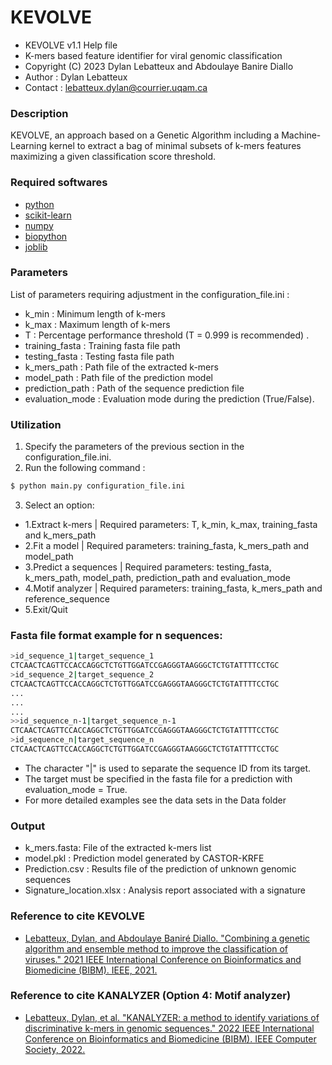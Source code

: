 # KEVOLVE
* KEVOLVE v1.1 Help file																		  
* K-mers based feature identifier for viral genomic classification                            
* Copyright (C) 2023  Dylan Lebatteux and Abdoulaye Banire Diallo    
* Author : Dylan Lebatteux												  
* Contact : lebatteux.dylan@courrier.uqam.ca

### Description
KEVOLVE, an approach based on a Genetic Algorithm  including a Machine-Learning kernel to extract a bag of minimal subsets of k-mers features maximizing a given classification score threshold. 

### Required softwares
* [python](https://www.python.org/downloads/) 
* [scikit-learn](https://scikit-learn.org/stable/install.html) 
* [numpy](https://numpy.org/install/)                        
* [biopython](https://biopython.org/wiki/Download)  
* [joblib](https://joblib.readthedocs.io/en/latest/)

### Parameters
List of parameters requiring adjustment in the configuration_file.ini :
* k_min : Minimum length of k-mers
* k_max : Maximum length of k-mers
* T : Percentage performance threshold (T = 0.999 is recommended) .
* training_fasta : Training fasta file path
* testing_fasta : Testing fasta file path
* k_mers_path : Path file of the extracted k-mers
* model_path : Path file of the prediction model
* prediction_path : Path of the sequence prediction file
* evaluation_mode : Evaluation mode during the prediction (True/False). 

### Utilization
1) Specify the parameters of the previous section in the configuration_file.ini.
2) Run the following command :
```sh
$ python main.py configuration_file.ini
```
3) Select an option:
- 1.Extract k-mers | Required parameters: T, k_min, k_max, training_fasta and k_mers_path
- 2.Fit a model | Required parameters: training_fasta, k_mers_path and model_path
- 3.Predict a sequences | Required parameters: testing_fasta, k_mers_path, model_path, prediction_path and evaluation_mode
- 4.Motif analyzer | Required parameters: training_fasta, k_mers_path and reference_sequence
- 5.Exit/Quit

### Fasta file format example for n sequences: 

```sh
>id_sequence_1|target_sequence_1 
CTCAACTCAGTTCCACCAGGCTCTGTTGGATCCGAGGGTAAGGGCTCTGTATTTTCCTGC 
>id_sequence_2|target_sequence_2						
CTCAACTCAGTTCCACCAGGCTCTGTTGGATCCGAGGGTAAGGGCTCTGTATTTTCCTGC
...
...
...
>>id_sequence_n-1|target_sequence_n-1									 
CTCAACTCAGTTCCACCAGGCTCTGTTGGATCCGAGGGTAAGGGCTCTGTATTTTCCTGC 
>id_sequence_n|target_sequence_n													 
CTCAACTCAGTTCCACCAGGCTCTGTTGGATCCGAGGGTAAGGGCTCTGTATTTTCCTGC 
```
* The character "|" is used to separate the sequence ID from its target. 
* The target must be specified in the fasta file for a prediction with evaluation_mode = True.
* For more detailed examples see the data sets in the Data folder   

### Output    
* k_mers.fasta: File of the extracted k-mers list 
* model.pkl : Prediction model generated by CASTOR-KRFE                                        
* Prediction.csv : Results file of the prediction of unknown genomic sequences   
* Signature_location.xlsx : Analysis report associated with a signature

### Reference to cite KEVOLVE
* [Lebatteux, Dylan, and Abdoulaye Baniré Diallo. "Combining a genetic algorithm and ensemble method to improve the classification of viruses." 2021 IEEE International Conference on Bioinformatics and Biomedicine (BIBM). IEEE, 2021.](https://ieeexplore.ieee.org/abstract/document/9669670)

### Reference to cite KANALYZER (Option 4: Motif analyzer)
* [Lebatteux, Dylan, et al. "KANALYZER: a method to identify variations of discriminative k-mers in genomic sequences." 2022 IEEE International Conference on Bioinformatics and Biomedicine (BIBM). IEEE Computer Society, 2022.](https://www.computer.org/csdl/proceedings-article/bibm/2022/09995370/1JC2uDIO8cE)
                                                                                  
